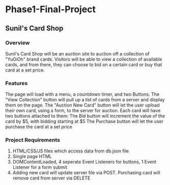 # Phase1-Final-Project
## Sunil's Card Shop

### Overview
Sunil's Card Shop will be an auction site to auction off a collection of "YuGiOh" brand cards.
Visitors will be able to view a collection of available cards, and from there, they can choose to bid on a certain card or buy that card at a set price.




### Features
The page will load with a menu, a countdown timer, and two Buttons. 
The "View Collection" button will pull up a list of cards from a server and display them on the page.
The "Auction New Card" button will let the user upload their own card, using a form, to the server for auction. 
Each card will have two buttons attached to them:
The Bid button will increment the value of the card by $5, with bidding starting at $5
The Purchase button will let the user purchase the card at a set price





### Project Requirements
1. HTML/CSS/JS files which access data from db.json file
2. Single page HTML
3. DOMContentLoaded, 4 seperate Event Listeners for buttons, 1 Event Listener for a form submit
4. Adding new card will update server file via POST. Purchasing card will remove card from server via DELETE 